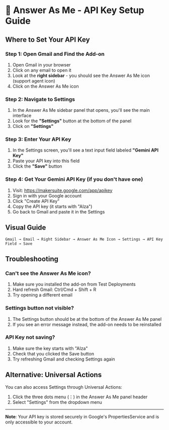 # 🔑 Answer As Me - API Key Setup Guide

## Where to Set Your API Key

### Step 1: Open Gmail and Find the Add-on
1. Open Gmail in your browser
2. Click on any email to open it
3. Look at the **right sidebar** - you should see the Answer As Me icon (support agent icon)
4. Click on the Answer As Me icon

### Step 2: Navigate to Settings
1. In the Answer As Me sidebar panel that opens, you'll see the main interface
2. Look for the **"Settings"** button at the bottom of the panel
3. Click on **"Settings"**

### Step 3: Enter Your API Key
1. In the Settings screen, you'll see a text input field labeled **"Gemini API Key"**
2. Paste your API key into this field
3. Click the **"Save"** button

### Step 4: Get Your Gemini API Key (if you don't have one)
1. Visit: https://makersuite.google.com/app/apikey
2. Sign in with your Google account
3. Click "Create API Key" 
4. Copy the API key (it starts with "AIza")
5. Go back to Gmail and paste it in the Settings

## Visual Guide

```
Gmail → Email → Right Sidebar → Answer As Me Icon → Settings → API Key Field → Save
```

## Troubleshooting

### Can't see the Answer As Me icon?
1. Make sure you installed the add-on from Test Deployments
2. Hard refresh Gmail: Ctrl/Cmd + Shift + R
3. Try opening a different email

### Settings button not visible?
1. The Settings button should be at the bottom of the Answer As Me panel
2. If you see an error message instead, the add-on needs to be reinstalled

### API Key not saving?
1. Make sure the key starts with "AIza"
2. Check that you clicked the Save button
3. Try refreshing Gmail and checking Settings again

## Alternative: Universal Actions
You can also access Settings through Universal Actions:
1. Click the three dots menu (⋮) in the Answer As Me panel header
2. Select "Settings" from the dropdown menu

---

**Note**: Your API key is stored securely in Google's PropertiesService and is only accessible to your account.